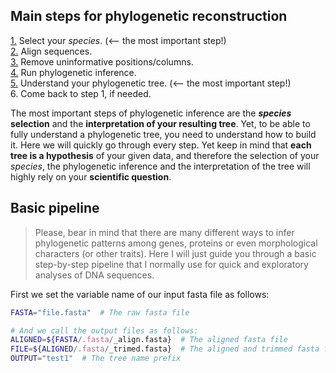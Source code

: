 ## Main steps for phylogenetic reconstruction
[1.](/book/08.1_species_selection.md) Select your *species*.  (<-- the most important step!)  
[2.](/book/08.2_align.md) Align sequences.  
[3.](/book/08.3_trim.md) Remove uninformative positions/columns.  
[4.](/book/08.4_phylogenetic_analyses.md) Run phylogenetic inference.  
[5.](/book/08.5_interpreting_trees.md) Understand your phylogenetic tree.  (<-- the most important step!)  
6. Come back to step 1, if needed.  
  
The most important steps of phylogenetic inference are the ***species* selection** and the **interpretation of your resulting tree**. Yet, to be able to fully understand a phylogenetic tree, you need to understand how to build it. Here we will quickly go through every step. Yet keep in mind that **each tree is a hypothesis** of your given data, and therefore the selection of your *species*, the phylogenetic inference and the interpretation of the tree will highly rely on your **scientific question**.  

## Basic pipeline

> Please, bear in mind that there are many different ways to infer phylogenetic patterns among genes, proteins or even morphological characters (or other traits). Here I will just guide you through a basic step-by-step pipeline that I normally use for quick and exploratory analyses of DNA sequences.

First we set the variable name of our input fasta file as follows:
```bash
FASTA="file.fasta"  # The raw fasta file

# And we call the output files as follows:
ALIGNED=${FASTA/.fasta/_align.fasta}  # The aligned fasta file
FILE=${ALIGNED/.fasta/_trimed.fasta}  # The aligned and trimmed fasta file ready for phylogenetic inference
OUTPUT="test1"  # The tree name prefix
```
